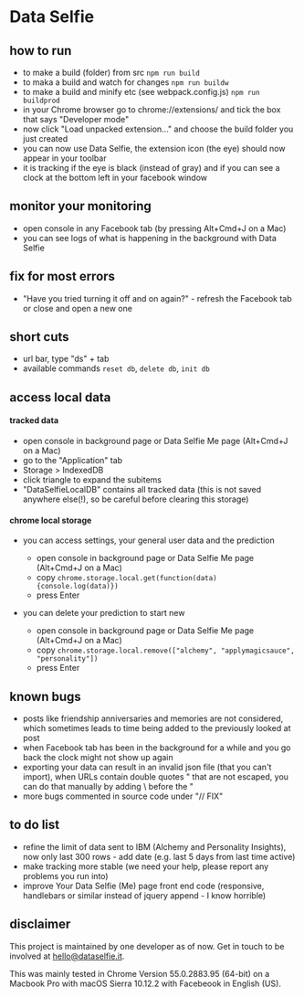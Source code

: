 # Data Selfie

## how to run

- to make a build (folder) from src ```npm run build```
- to maka a build and watch for changes ```npm run buildw```
- to make a build and minify etc (see webpack.config.js) ```npm run buildprod```
- in your Chrome browser go to chrome://extensions/ and tick the box that says "Developer mode"
- now click "Load unpacked extension..." and choose the build folder you just created
- you can now use Data Selfie, the extension icon (the eye) should now appear in your toolbar
- it is tracking if the eye is black (instead of gray) and if you can see a clock at the bottom left in your facebook window

## monitor your monitoring
- open console in any Facebook tab (by pressing Alt+Cmd+J on a Mac)
- you can see logs of what is happening in the background with Data Selfie

## fix for most errors
- "Have you tried turning it off and on again?" - refresh the Facebook tab or close and open a new one

## short cuts
- url bar, type "ds" + tab
- available commands ```reset db```, ```delete db```, ```init db```

## access local data

#### tracked data
- open console in background page or Data Selfie Me page (Alt+Cmd+J on a Mac)
- go to the "Application" tab
- Storage > IndexedDB
- click triangle to expand the subitems
- "DataSelfieLocalDB" contains all tracked data (this is not saved anywhere else(!), so be careful before clearing this storage)

#### chrome local storage
- you can access settings, your general user data and the prediction
    - open console in background page or Data Selfie Me page (Alt+Cmd+J on a Mac)
    - copy ```chrome.storage.local.get(function(data){console.log(data)})```
    - press Enter

- you can delete your prediction to start new
    - open console in background page or Data Selfie Me page (Alt+Cmd+J on a Mac)
    - copy ```chrome.storage.local.remove(["alchemy", "applymagicsauce", "personality"])```
    - press Enter

## known bugs
- posts like friendship anniversaries and memories are not considered, which sometimes leads to time being added to the previously looked at post
- when Facebook tab has been in the background for a while and you go back the clock might not show up again
- exporting your data can result in an invalid json file (that you can't import), when URLs contain double quotes " that are not escaped, you can do that manually by adding \ before the "
- more bugs commented in source code under "// FIX"

## to do list
- refine the limit of data sent to IBM (Alchemy and Personality Insights), now only last 300 rows - add date (e.g. last 5 days from last time active)
- make tracking more stable (we need your help, please report any problems you run into)
- improve Your Data Selfie (Me) page front end code (responsive, handlebars or similar instead of jquery append - I know horrible)

## disclaimer

This project is maintained by one developer as of now. Get in touch to be involved at hello@dataselfie.it.

This was mainly tested in Chrome Version 55.0.2883.95 (64-bit) on a Macbook Pro with macOS Sierra 10.12.2 with Facebeook in English (US).